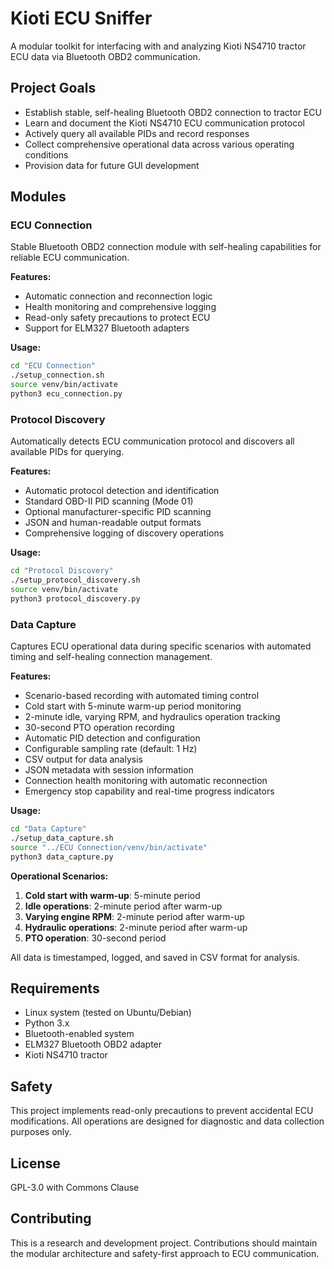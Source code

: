 # Kioti ECU Sniffer

A modular toolkit for interfacing with and analyzing Kioti NS4710 tractor ECU data via Bluetooth OBD2 communication.

## Project Goals

- Establish stable, self-healing Bluetooth OBD2 connection to tractor ECU
- Learn and document the Kioti NS4710 ECU communication protocol
- Actively query all available PIDs and record responses
- Collect comprehensive operational data across various operating conditions
- Provision data for future GUI development

## Modules

### ECU Connection

Stable Bluetooth OBD2 connection module with self-healing capabilities for reliable ECU communication.

**Features:**
- Automatic connection and reconnection logic
- Health monitoring and comprehensive logging
- Read-only safety precautions to protect ECU
- Support for ELM327 Bluetooth adapters

**Usage:**
```bash
cd "ECU Connection"
./setup_connection.sh
source venv/bin/activate
python3 ecu_connection.py
```

### Protocol Discovery

Automatically detects ECU communication protocol and discovers all available PIDs for querying.

**Features:**
- Automatic protocol detection and identification
- Standard OBD-II PID scanning (Mode 01)
- Optional manufacturer-specific PID scanning
- JSON and human-readable output formats
- Comprehensive logging of discovery operations

**Usage:**
```bash
cd "Protocol Discovery"
./setup_protocol_discovery.sh
source venv/bin/activate
python3 protocol_discovery.py
```

### Data Capture

Captures ECU operational data during specific scenarios with automated timing and self-healing connection management.

**Features:**
- Scenario-based recording with automated timing control
- Cold start with 5-minute warm-up period monitoring
- 2-minute idle, varying RPM, and hydraulics operation tracking
- 30-second PTO operation recording
- Automatic PID detection and configuration
- Configurable sampling rate (default: 1 Hz)
- CSV output for data analysis
- JSON metadata with session information
- Connection health monitoring with automatic reconnection
- Emergency stop capability and real-time progress indicators

**Usage:**
```bash
cd "Data Capture"
./setup_data_capture.sh
source "../ECU Connection/venv/bin/activate"
python3 data_capture.py
```

**Operational Scenarios:**
1. **Cold start with warm-up**: 5-minute period
2. **Idle operations**: 2-minute period after warm-up
3. **Varying engine RPM**: 2-minute period after warm-up
4. **Hydraulic operations**: 2-minute period after warm-up
5. **PTO operation**: 30-second period

All data is timestamped, logged, and saved in CSV format for analysis.

## Requirements

- Linux system (tested on Ubuntu/Debian)
- Python 3.x
- Bluetooth-enabled system
- ELM327 Bluetooth OBD2 adapter
- Kioti NS4710 tractor

## Safety

This project implements read-only precautions to prevent accidental ECU modifications. All operations are designed for diagnostic and data collection purposes only.

## License

GPL-3.0 with Commons Clause

## Contributing

This is a research and development project. Contributions should maintain the modular architecture and safety-first approach to ECU communication.